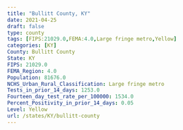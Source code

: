 ```yaml
---
title: "Bullitt County, KY"
date: 2021-04-25
draft: false
type: county
tags: [FIPS:21029.0,FEMA:4.0,Large fringe metro,Yellow]
categories: [KY]
County: Bullitt County
State: KY
FIPS: 21029.0
FEMA_Region: 4.0
Population: 81676.0
NCHS_Urban_Rural_Classification: Large fringe metro
Tests_in_prior_14_days: 1253.0
Fourteen_day_test_rate_per_100000: 1534.0
Percent_Positivity_in_prior_14_days: 0.05
Level: Yellow
url: /states/KY/bullitt-county
---
```



